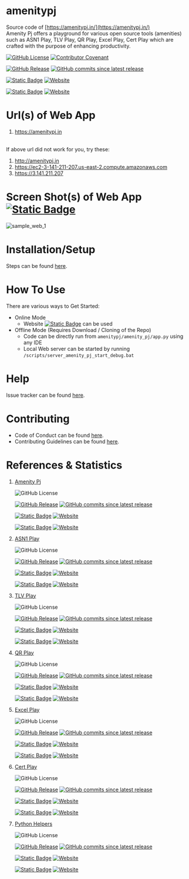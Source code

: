 # amenitypj
Source code of [https://amenitypj.in/](https://amenitypj.in/)
<BR>Amenity Pj offers a playground for various open source tools (amenities) such as ASN1 Play, TLV Play, QR Play, Excel Play, Cert Play which are crafted with the purpose of enhancing productivity.

[![GitHub License](https://img.shields.io/github/license/impratikjaiswal/amenitypj)](LICENSE)
[![Contributor Covenant](https://img.shields.io/badge/Contributor%20Covenant-2.1-4baaaa.svg)](CODE_OF_CONDUCT.md)

[![GitHub Release](https://img.shields.io/github/v/release/impratikjaiswal/amenitypj)](https://github.com/impratikjaiswal/amenitypj/releases/latest)
[![GitHub commits since latest release](https://img.shields.io/github/commits-since/impratikjaiswal/amenitypj/latest)](https://github.com/impratikjaiswal/amenitypj/commits/main/)

[![Static Badge](https://img.shields.io/badge/amenitypj.in-a?label=website%20url)](https://amenitypj.in/)
[![Website](https://img.shields.io/website?url=https://amenitypj.in&label=website%20status)](https://amenitypj.in/)

[![Static Badge](https://img.shields.io/badge/impratikjaiswal.github.io-a?label=gihub%20website%20url)](https://impratikjaiswal.github.io/)
[![Website](https://img.shields.io/website?url=https://amenitypj.in&label=website%20status)](https://impratikjaiswal.github.io/)

# Url(s) of Web App 
1. <a href="https://amenitypj.in/">https://amenitypj.in</a>

<BR>If above url did not work for you, try these:
1. <a href="http://amenitypj.in/">http://amenitypj.in</a>
1. <a href="https://ec2-3-141-211-207.us-east-2.compute.amazonaws.com">https://ec2-3-141-211-207.us-east-2.compute.amazonaws.com</a>
1. <a href="https://3.141.211.207">https://3.141.211.207</a>

# Screen Shot(s) of Web App [![Static Badge](https://img.shields.io/badge/amenitypj.in-a)](https://amenitypj.in/) 
![sample_web_1](https://github.com/impratikjaiswal/amenitypj/blob/main/static/images/sample_web_1.gif?raw=true)

# Installation/Setup
Steps can be found [here](https://github.com/impratikjaiswal/pythonHelpers/blob/main/HOW_TO_INSTALL_PYTHON_APPS.md).

# How To Use
There are various ways to Get Started:

  - Online Mode
    - Website [![Static Badge](https://img.shields.io/badge/amenitypj.in-a)](https://amenitypj.in/) can be used
  - Offline Mode (Requires Download / Cloning of the Repo)
    - Code can be directly run from ```amenitypj/amenity_pj/app.py``` using any IDE
    - Local Web server can be started by running ```/scripts/server_amenity_pj_start_debug.bat```

# Help
Issue tracker can be found [here](CONTRIBUTING.md#issue-tracker).

# Contributing
 - Code of Conduct can be found [here](CODE_OF_CONDUCT.md).
 - Contributing Guidelines can be found [here](CONTRIBUTING.md).

# References &amp; Statistics
1. [Amenity Pj](https://impratikjaiswal.github.io/amenitypj)

    ![GitHub License](https://img.shields.io/github/license/impratikjaiswal/amenitypj)

    [![GitHub Release](https://img.shields.io/github/v/release/impratikjaiswal/amenitypj)](https://github.com/impratikjaiswal/amenitypj/releases/latest)
    [![GitHub commits since latest release](https://img.shields.io/github/commits-since/impratikjaiswal/amenitypj/latest)](https://github.com/impratikjaiswal/amenitypj/commits/main/)
    
    [![Static Badge](https://img.shields.io/badge/amenitypj.in-a?label=website%20url)](https://amenitypj.in)
    [![Website](https://img.shields.io/website?url=https://amenitypj.in&label=website%20status)](https://amenitypj.in)
    
    [![Static Badge](https://img.shields.io/badge/impratikjaiswal.github.io-a?label=gihub%20website%20url)](https://impratikjaiswal.github.io/)
    [![Website](https://img.shields.io/website?url=https://amenitypj.in&label=website%20status)](https://impratikjaiswal.github.io/)

2. [ASN1 Play](https://impratikjaiswal.github.io/asn1Play/)

    ![GitHub License](https://img.shields.io/github/license/impratikjaiswal/asn1Play)

    [![GitHub Release](https://img.shields.io/github/v/release/impratikjaiswal/asn1Play)](https://github.com/impratikjaiswal/asn1Play/releases/latest)
    [![GitHub commits since latest release](https://img.shields.io/github/commits-since/impratikjaiswal/asn1Play/latest)](https://github.com/impratikjaiswal/asn1Play/commits/main/)
    
    [![Static Badge](https://img.shields.io/badge/amenitypj.in/asn1Play-a?label=website%20url)](https://amenitypj.in/asn1Play)
    [![Website](https://img.shields.io/website?url=https://amenitypj.in/asn1Play&label=website%20status)](https://amenitypj.in/asn1Play)
    
    [![Static Badge](https://img.shields.io/badge/impratikjaiswal.github.io/asn1Play-a?label=gihub%20website%20url)](https://impratikjaiswal.github.io/asn1Play)
    [![Website](https://img.shields.io/website?url=https://amenitypj.in/asn1Play&label=website%20status)](https://impratikjaiswal.github.io/asn1Play)

3. [TLV Play](https://impratikjaiswal.github.io/tlvPlay/)

    ![GitHub License](https://img.shields.io/github/license/impratikjaiswal/tlvPlay)

    [![GitHub Release](https://img.shields.io/github/v/release/impratikjaiswal/tlvPlay)](https://github.com/impratikjaiswal/tlvPlay/releases/latest)
    [![GitHub commits since latest release](https://img.shields.io/github/commits-since/impratikjaiswal/tlvPlay/latest)](https://github.com/impratikjaiswal/tlvPlay/commits/main/)
    
    [![Static Badge](https://img.shields.io/badge/amenitypj.in/tlvPlay-a?label=website%20url)](https://amenitypj.in/tlvPlay)
    [![Website](https://img.shields.io/website?url=https://amenitypj.in/tlvPlay&label=website%20status)](https://amenitypj.in/tlvPlay)

    [![Static Badge](https://img.shields.io/badge/impratikjaiswal.github.io/tlvPlay-a?label=gihub%20website%20url)](https://impratikjaiswal.github.io/tlvPlay)
    [![Website](https://img.shields.io/website?url=https://amenitypj.in/tlvPlay&label=website%20status)](https://impratikjaiswal.github.io/tlvPlay)

4. [QR Play](https://impratikjaiswal.github.io/qrPlay/)

    ![GitHub License](https://img.shields.io/github/license/impratikjaiswal/qrPlay)    

    [![GitHub Release](https://img.shields.io/github/v/release/impratikjaiswal/qrPlay)](https://github.com/impratikjaiswal/qrPlay/releases/latest)
    [![GitHub commits since latest release](https://img.shields.io/github/commits-since/impratikjaiswal/qrPlay/latest)](https://github.com/impratikjaiswal/qrPlay/commits/main/)
    
    [![Static Badge](https://img.shields.io/badge/amenitypj.in/qrPlay-a?label=website%20url)](https://amenitypj.in/qrPlay)
    [![Website](https://img.shields.io/website?url=https://amenitypj.in/qrPlay&label=website%20status)](https://amenitypj.in/qrPlay)
    
    [![Static Badge](https://img.shields.io/badge/impratikjaiswal.github.io/qrPlay-a?label=gihub%20website%20url)](https://impratikjaiswal.github.io/qrPlay)
    [![Website](https://img.shields.io/website?url=https://amenitypj.in/qrPlay&label=website%20status)](https://impratikjaiswal.github.io/qrPlay)

5. [Excel Play](https://impratikjaiswal.github.io/excelPlay/)

    ![GitHub License](https://img.shields.io/github/license/impratikjaiswal/excelPlay)

    [![GitHub Release](https://img.shields.io/github/v/release/impratikjaiswal/excelPlay)](https://github.com/impratikjaiswal/excelPlay/releases/latest)
    [![GitHub commits since latest release](https://img.shields.io/github/commits-since/impratikjaiswal/excelPlay/latest)](https://github.com/impratikjaiswal/excelPlay/commits/main/)
    
    [![Static Badge](https://img.shields.io/badge/amenitypj.in/excelPlay-a?label=website%20url)](https://amenitypj.in/excelPlay)
    [![Website](https://img.shields.io/website?url=https://amenitypj.in/excelPlay&label=website%20status)](https://amenitypj.in/excelPlay)
    
    [![Static Badge](https://img.shields.io/badge/impratikjaiswal.github.io/excelPlay-a?label=gihub%20website%20url)](https://impratikjaiswal.github.io/excelPlay)
    [![Website](https://img.shields.io/website?url=https://amenitypj.in/excelPlay&label=website%20status)](https://impratikjaiswal.github.io/excelPlay)

6. [Cert Play](https://impratikjaiswal.github.io/certPlay/)

    ![GitHub License](https://img.shields.io/github/license/impratikjaiswal/certPlay)

    [![GitHub Release](https://img.shields.io/github/v/release/impratikjaiswal/certPlay)](https://github.com/impratikjaiswal/certPlay/releases/latest)
    [![GitHub commits since latest release](https://img.shields.io/github/commits-since/impratikjaiswal/certPlay/latest)](https://github.com/impratikjaiswal/certPlay/commits/main/)
    
    [![Static Badge](https://img.shields.io/badge/amenitypj.in/certPlay-a?label=website%20url)](https://amenitypj.in/certPlay)
    [![Website](https://img.shields.io/website?url=https://amenitypj.in/certPlay&label=website%20status)](https://amenitypj.in/certPlay)
    
    [![Static Badge](https://img.shields.io/badge/impratikjaiswal.github.io/certPlay-a?label=gihub%20website%20url)](https://impratikjaiswal.github.io/certPlay)
    [![Website](https://img.shields.io/website?url=https://amenitypj.in/certPlay&label=website%20status)](https://impratikjaiswal.github.io/certPlay)

7. [Python Helpers](https://impratikjaiswal.github.io/pythonHelpers/)

    ![GitHub License](https://img.shields.io/github/license/impratikjaiswal/pythonHelpers)

    [![GitHub Release](https://img.shields.io/github/v/release/impratikjaiswal/pythonHelpers)](https://github.com/impratikjaiswal/pythonHelpers/releases/latest)
    [![GitHub commits since latest release](https://img.shields.io/github/commits-since/impratikjaiswal/pythonHelpers/latest)](https://github.com/impratikjaiswal/pythonHelpers/commits/main/)
    
    [![Static Badge](https://img.shields.io/badge/amenitypj.in/-a?label=website%20url)](https://amenitypj.in)
    [![Website](https://img.shields.io/website?url=https://amenitypj.in&label=website%20status)](https://amenitypj.in)
    
    [![Static Badge](https://img.shields.io/badge/impratikjaiswal.github.io/pythonHelpers-a?label=gihub%20website%20url)](https://impratikjaiswal.github.io/pythonHelpers)
    [![Website](https://img.shields.io/website?url=https://amenitypj.in/pythonHelpers&label=website%20status)](https://impratikjaiswal.github.io/pythonHelpers)
